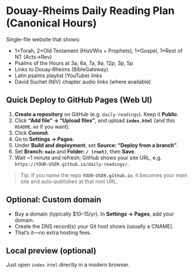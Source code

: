 # Douay-Rheims Daily Reading Plan (Canonical Hours)

Single-file website that shows:
- 1×Torah, 2×Old Testament (Hist/Wis + Prophets), 1×Gospel, 1×Rest of NT (Acts→Rev)
- Psalms of the Hours at 3a, 6a, 7a, 9a, 12p, 3p, 5p
- Links to Douay‑Rheims (BibleGateway)
- Latin psalms playlist (YouTube) links
- David Suchet (NIV) chapter audio links (where available)

## Quick Deploy to GitHub Pages (Web UI)

1. **Create a repository** on GitHub (e.g. `daily-readings`). Keep it **Public**.
2. Click **“Add file” → “Upload files”**, and upload **`index.html`** (and this `README.md` if you want).
3. Click **Commit**.
4. Go to **Settings → Pages**.
5. Under **Build and deployment**, set **Source: “Deploy from a branch”**.
6. Set **Branch: `main`** and **Folder: `/ (root)`**, then **Save**.
7. Wait ~1 minute and refresh; GitHub shows your site URL, e.g. `https://YOUR-USER.github.io/daily-readings/`.

> Tip: If you name the repo **`YOUR-USER.github.io`**, it becomes your main site and auto-publishes at that root URL.

## Optional: Custom domain
- Buy a domain (typically $10–15/yr). In **Settings → Pages**, add your domain.
- Create the DNS record(s) your Git host shows (usually a CNAME).
- That’s it—no extra hosting fees.

## Local preview (optional)
Just open `index.html` directly in a modern browser.
